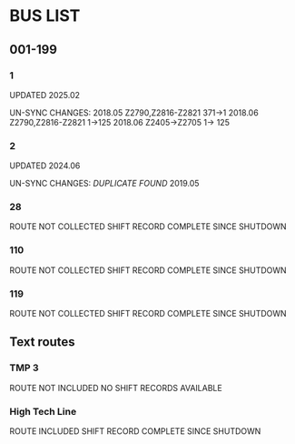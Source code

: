 # BUS LIST

## 001-199

### 1
UPDATED 2025.02

UN-SYNC CHANGES:
2018.05 Z2790,Z2816-Z2821 371->1
2018.06 Z2790,Z2816-Z2821 1->125
2018.06 Z2405->Z2705 1-> 125

### 2
UPDATED 2024.06

UN-SYNC CHANGES:
_DUPLICATE FOUND_ 2019.05

### 28
ROUTE NOT COLLECTED
SHIFT RECORD COMPLETE SINCE SHUTDOWN

### 110
ROUTE NOT COLLECTED
SHIFT RECORD COMPLETE SINCE SHUTDOWN

### 119
ROUTE NOT COLLECTED
SHIFT RECORD COMPLETE SINCE SHUTDOWN

## Text routes

### TMP 3
ROUTE NOT INCLUDED
NO SHIFT RECORDS AVAILABLE

### High Tech Line
ROUTE INCLUDED
SHIFT RECORD COMPLETE SINCE SHUTDOWN
